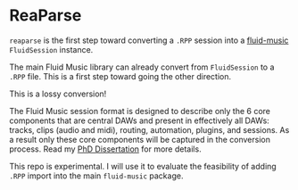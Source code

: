 # ReaParse

`reaparse` is the first step toward converting a `.RPP` session into a [fluid-music](https://github.com/fluid-music/fluid-music) `FluidSession` instance.

The main Fluid Music library can already convert from `FluidSession` to a `.RPP` file. This is a first step toward going the other direction.

This is a lossy conversion!

The Fluid Music session format is designed to describe only the 6 core components that are central DAWs and present in effectively all DAWs: tracks, clips (audio and midi), routing, automation, plugins, and sessions. As a result only these core components will be captured in the conversion process. Read my [PhD Dissertation](https://web.media.mit.edu/~holbrow/project/fluid-music/Fluid-Music-Charles-Holbrow-PhD-Dissertation.pdf) for more details.

This repo is experimental. I will use it to evaluate the feasibility of adding `.RPP` import into the main `fluid-music` package.
